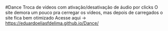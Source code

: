#Dance
Troca de vídeos com ativação/desativação de áudio por clicks
O site demora um pouco pra cerregar os vídeos, mas depois de carregados o site fica bem otimizado
Acesse aqui -> https://eduardoeliasfdelima.github.io/Dance/
